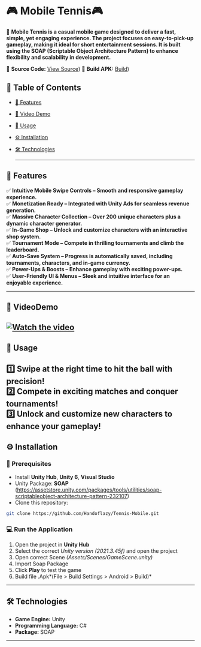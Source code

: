 # 🎮 Mobile Tennis🎮

📌 **Mobile Tennis is a casual mobile game designed to deliver a fast, simple, yet engaging experience. The project focuses on easy-to-pick-up gameplay, making it ideal for short entertainment sessions. It is built using the SOAP (Scriptable Object Architecture Pattern) to enhance flexibility and scalability in development.**


🔗 **Source Code:** [View Source](https://github.com/Handoflazy/Tennis-Mobile/tree/master/Assets/_Core/_Scripts))
🔗 **Build APK:** [Build](https://drive.google.com/drive/folders/1aRhpawlSjqSm3Pkir4e_rYlxAfy7-0vY?usp=drive_link))

## 📖 Table of Contents

- [🌟 Features](#-features)
- [🎥 Video Demo](#-videodemo)
- [🚀 Usage](#-usage)
- [⚙️ Installation](#️-installation)
- [🛠 Technologies](#-technologies)

  ---

## 🌟 Features

✅ **Intuitive Mobile Swipe Controls – Smooth and responsive gameplay experience.**        
✅ **Monetization Ready – Integrated with Unity Ads for seamless revenue generation.**      
✅ **Massive Character Collection – Over 200 unique characters plus a dynamic character generator.**       
✅ **In-Game Shop – Unlock and customize characters with an interactive shop system.**      
✅ **Tournament Mode – Compete in thrilling tournaments and climb the leaderboard.**       
✅ **Auto-Save System – Progress is automatically saved, including tournaments, characters, and in-game currency.**       
✅ **Power-Ups & Boosts – Enhance gameplay with exciting power-ups.**       
✅ **User-Friendly UI & Menus – Sleek and intuitive interface for an enjoyable experience.**        

---

## 🎥 VideoDemo
[![Watch the video](https://img.youtube.com/vi/y4dPlKrhWsY/maxresdefault.jpg)](https://www.youtube.com/watch?v=y4dPlKrhWsY)
---
## 🚀 Usage

1️⃣ **Swipe at the right time to hit the ball with precision!**  
2️⃣ **Compete in exciting matches and conquer tournaments!**     
3️⃣ **Unlock and customize new characters to enhance your gameplay!**  
---

## ⚙️ Installation

### **🔧 Prerequisites**

- Install **Unity Hub**, **Unity 6**, **Visual Studio**
- Unity Package: **SOAP** (https://assetstore.unity.com/packages/tools/utilities/soap-scriptableobject-architecture-pattern-232107)
- Clone this repository:

```sh
git clone https://github.com/Handoflazy/Tennis-Mobile.git
```

### **💻 Run the Application**

1. Open the project in **Unity Hub**
2. Select the correct *Unity version (2021.3.45f)* and open the project
3. Open correct Scene *(Assets/Scenes/GameScene.unity)*
4. Import Soap Package
5. Click **Play** to test the game
6. Build file .Apk*(File > Build Settings > Android > Build)*

---
## 🛠 Technologies

- **Game Engine:** Unity
- **Programming Language:** C#
- **Package:** SOAP
---










